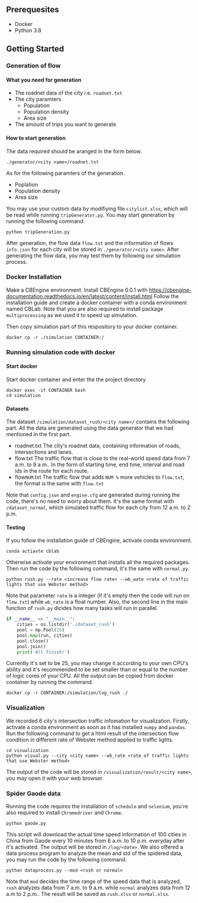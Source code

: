 
## Prerequesites
- Docker
- Python 3.8

## Getting Started

### Generation of flow

#### What you need for generation
- The roadnet data of the city i.e. `roadnet.txt`
- The city paramters
  - Population
  - Population density
  - Area size
- The amount of trips you want to generate

#### How to start generation
The data required should be aranged in the form below.
```
./generator/<city name>/roadnet.txt
```  
As for the following paramters of the generation.
- Poplation
- Population density
- Area size
  
You may use your custom data by modifiying file `citylist.xlsx`, which will be read while running `tripGenerator.py`. You may start generation by running the following command.
```
python tripGeneration.py
```
After generation, the flow data `flow.txt` and the information of flows `info.json` for each city will be stored in `./generator/<city name>`. After generating the flow data, you may test them by following our simulation process.

### Docker Installation
Make a CBEngine environment. Install CBEngine 0.0.1 with https://cbengine-documentation.readthedocs.io/en/latest/content/install.html Follow the installation guide and create a docker container with a conda environment named CBLab. Note that you are also required to install package `multiprocessing` as we used it to speed up simulation.

Then copy simulation part of this respository to your docker container.
```
docker cp -r ./simulation CONTAINER:/
```

### Running simulation code with docker
#### Start docker
Start docker container and enter the the project directory
```
docker exec -it CONTAINER bash
cd simulation
```
#### Datasets
The dataset `/simulation/dataset_rush/<city name>/` contains the following part. All the data are generated using the data generator that we had mentioned in the first part.
- roadnet.txt
The city's roadnet data, containing information of roads, intersections and lanes.
- flow.txt
The traffic flow that is close to the real-world speed data from 7 a.m. to 9 a.m.. In the form of starting time, end time, interval and road ids in the route for each route.
- flow`NUM`.txt
The traffic flow that adds `NUM %` more vehicles to `flow.txt`, the format is the same with `flow.txt`

Note that `config.json` and `engine.cfg` are generated during running the code, there's no need to worry about them.
It's the same format with `/dataset_normal`, which simulated traffic flow for each city from 12 a.m. to 2 p.m.

#### Testing
If you follow the installation guide of CBEngine, activate conda environment.
```
conda actiavte cblab
```
Otherwise activate your environment that installs all the required packages. Then run the code by the following command, it's the same with `normal.py`.
```
python rush.py --rate <increase flow rate> --wb_wate <rate of traffic lights that use Webster method>
```
Note that parameter `rate` is a integer (if it's empty then the code will run on `flow.txt`) while `wb_rate` is a float number. Also, the second line in the main function of `rush.py` dicides how many tasks will run in parallel.
```python
if __name__ == "__main__":
    cities = os.listdir('./dataset_rush')
    pool = mp.Pool(25)
    pool.map(run, cities)
    pool.close()
    pool.join()
    print('All finish!')
```
Currently it's set to be 25, you may change it according to your own CPU's ability and it's recommended to be set smaller than or equal to the number of logic cores of your CPU. All the output can be copied from docker container by running the command.
```
docker cp -r CONTAINER:/simulation/log_rush ./
```

### Visualization
We recorded 6 city's intersection traffic infomation for visualization. Firstly, activate a conda environment as soon as it has installed `numpy` and `pandas`. Run the following command to get a html result of the intersection flow condition in different rate of Webster method applied to traffic lights.
```
cd visualization
python visual.py --city <city name> --wb_rate <rate of traffic lights that use Webster method>
```
The output of the code will be stored in `/visualization/result/<city name>`, you may open it with your web browser.

### Spider Gaode data
Running the code requires the installation of `schedule` and `selenium`, you're also required to install `Chromedriver` and `Chrome`.
```
python gaode.py
```
This script will download the actual time speed information of 100 cities in China from Gaode every 10 minutes from 6 a.m. to 10 p.m. everyday after it's activated. The output will be stored in `/log/<date>`. We also offered a data process program to analyze the mean and std of the spidered data, you may run the code by the following command.
```
python dataprocess.py --mod <rush or normal>
```
Note that `mod` decides the time range of the speed data that is analyzed, `rush` analyzes data from 7 a.m. to 9 a.m. while `normal` analyzes data from 12 a.m to 2 p.m.. The result will be saved as `rush.xlsx` or `normal.xlsx`.